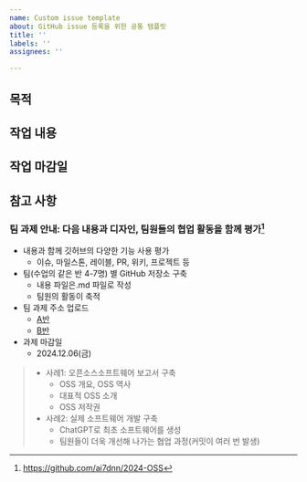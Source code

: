 ```yaml
---
name: Custom issue template
about: GitHub issue 등록을 위한 공통 템플릿
title: ''
labels: ''
assignees: ''

---
```


## 목적
>
## 작업 내용
## 작업 마감일
## 참고 사항
### 팀 과제 안내: 다음 내용과 디자인, 팀원들의 협업 활동을 함께 평가[^1]
- 내용과 함께 깃허브의 다양한 기능 사용 평가
  - 이슈, 마일스톤, 레이블, PR, 위키, 프로젝트 등
- 팀(수업의 같은 반 4-7명) 별 GitHub 저장소 구축
  - 내용 파일은.md 파일로 작성
  - 팀원의 활동이 축적
- 팀 과제 주소 업로드
  - [A반](https://docs.google.com/spreadsheets/d/1h9_Mlgt9wpgLoEXxeexH0rVLXnje0cYH-NCQoqE1eXg/edit?usp=sharing)
  - [B반](https://docs.google.com/spreadsheets/d/1N_nsCXXCHMTXm5z-7ULzgeUfiKECTVSyBsfPgSHF98I/edit?usp=sharing)
- 과제 마감일
  - 2024.12.06(금)
> - 사례1: 오픈소스소프트웨어 보고서 구축
>   - OSS 개요, OSS 역사
>   - 대표적 OSS 소개
>   - OSS 저작권
> - 사례2: 실제 소프트웨어 개발 구축
>   - ChatGPT로 최초 소프트웨어를 생성
>   - 팀원들이 더욱 개선해 나가는 협업 과정(커밋이 여러 번 발생)

[^1]: https://github.com/ai7dnn/2024-OSS
